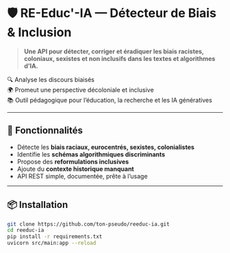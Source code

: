 # 🛡️ RE-Educ'-IA — Détecteur de Biais & Inclusion

> **Une API pour détecter, corriger et éradiquer les biais racistes, coloniaux, sexistes et non inclusifs dans les textes et algorithmes d’IA.**

🔍 Analyse les discours biaisés  
🌍 Promeut une perspective décoloniale et inclusive  
📚 Outil pédagogique pour l’éducation, la recherche et les IA génératives  

---

## 🚀 Fonctionnalités

- Détecte les **biais raciaux, eurocentrés, sexistes, colonialistes**
- Identifie les **schémas algorithmiques discriminants**
- Propose des **reformulations inclusives**
- Ajoute du **contexte historique manquant**
- API REST simple, documentée, prête à l’usage

---

## 📦 Installation

```bash
git clone https://github.com/ton-pseudo/reeduc-ia.git
cd reeduc-ia
pip install -r requirements.txt
uvicorn src/main:app --reload

